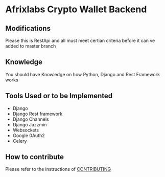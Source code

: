 # Afrixlabs Crypto Wallet Backend

## Modifications 
Please this is RestApi and all must meet certian criteria before it can ve added to master branch 

## Knowledge 
You should have Knowledge on how Python, Django and Rest Framework works 

## Tools Used or to be Implemented 
- Django
- Django Rest framework
- Django Channels
- Django Jazzmin
- Websockets
- Google 0Auth2
- Celery

## How to contribute

Please refer to the instructions of [CONTRIBUTING](https://github.com/afrixlab/afrixlab_crypto_wallet_backend/blob/master/CONTRIBUTING.md)
